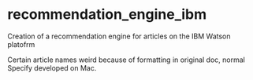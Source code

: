 # recommendation_engine_ibm
Creation of a recommendation engine for articles on the IBM Watson platofrm

Certain article names weird because of formatting in original doc, normal
Specify developed on Mac.